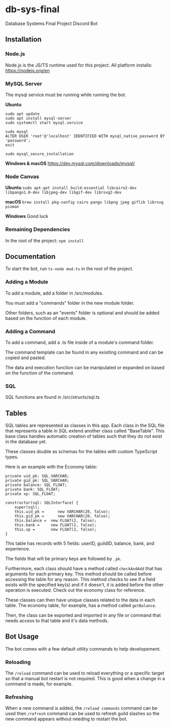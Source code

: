 # db-sys-final
Database Systems Final Project Discord Bot

## Installation

### Node.js
Node.js is the JS/TS runtime used for this project.
All platform installs: https://nodejs.org/en


### MySQL Server
The mysql service must be running while running the bot.

**Ubuntu**
```
sudo apt update
sudo apt install mysql-server
sudo systemctl start mysql.service

sudo mysql
ALTER USER 'root'@'localhost' IDENTIFIED WITH mysql_native_password BY 'password';
exit

sudo mysql_secure_installation
```

**Windows & macOS**
https://dev.mysql.com/downloads/mysql/

### Node Canvas
**Ubuntu**
`sudo apt-get install build-essential libcairo2-dev libpango1.0-dev libjpeg-dev libgif-dev librsvg2-dev`

**macOS**
`brew install pkg-config cairo pango libpng jpeg giflib librsvg pixman`

**Windows**
Good luck

### Remaining Dependencies
In the root of the project: `npm install`

## Documentation
To start the bot, run `ts-node mod.ts` in the root of the project.

### Adding a Module
To add a module, add a folder in /src/modules.

You must add a "commands" folder in the new module folder.

Other folders, such as an "events" folder is optional and should be added based on the function of each module.

### Adding a Command
To add a command, add a .ts file inside of a module's command folder.

The command template can be found in any exisiting command and can be copied and pasted.

The data and execution function can be manipulated or expanded on based on the function of the command.

### SQL
SQL functions are found in /src/structs/sql.ts

## Tables
SQL tables are represented as classes in this app. Each class in the SQL file that represents a table in SQL extend another class called "BaseTable". This base class handles automatic creation of tables such that they do not exist in the database yet.

These classes double as schemas for the tables with custom TypeScript types.

Here is an example with the Economy table:
```
private uid_pk: SQL_VARCHAR;
private gid_pk: SQL_VARCHAR;
private balance: SQL_FLOAT;
private bank: SQL_FLOAT;
private xp: SQL_FLOAT;

constructor(sql: SQLInterface) {
    super(sql);
    this.uid_pk =      new VARCHAR(20, false);
    this.gid_pk =      new VARCHAR(20, false);
    this.balance =  new FLOAT(2, false);
    this.bank =     new FLOAT(2, false);
    this.xp =       new FLOAT(2, false);
}
```

This table has records with 5 fields: userID, guildID, balance, bank, and experience.

The fields that will be primary keys are followed by `_pk`.

Furthermore, each class should have a method called `checkAndAdd` that has arguments for each primary key. This method should be called before accessing the table for any reason. This method checks to see if a field exists with the specified key(s) and if it doesn't, it is added before the other operation is executed. Check out the economy class for reference.

These classes can then have unique classes related to the data in each table. The economy table, for example, has a method called `getBalance`.

Then, the class can be exported and imported in any file or command that needs access to that table and it's data methods.

## Bot Usage
The bot comes with a few default utility commands to help developement.

### Reloading
The `/reload` command can be used to reload everything or a specific target so that a manual bot restart is not required. This is good when a change in a command is made, for example.

### Refreshing
When a new command is added, the `/reload commands` command can be used then `/refresh` command can be used to refresh guild slashes so the new command appears without needing to restart the bot.